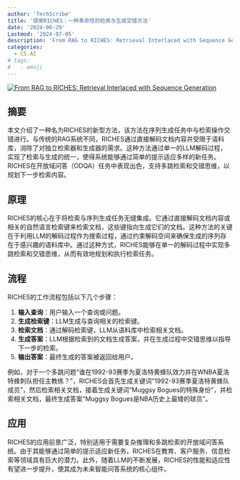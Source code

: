 ```yaml
---
author: 'TechScribe'
title: '探索RICHES：一种革命性的检索与生成交错方法'
date: '2024-06-29'
Lastmod: '2024-07-05'
description: 'From RAG to RICHES: Retrieval Interlaced with Sequence Generation'
categories:
  - CS.AI
# tags:
#   - emoji
---
```


[![From RAG to RICHES: Retrieval Interlaced with Sequence Generation](https://arxiv-research-1301205113.cos.ap-guangzhou.myqcloud.com/images/2407.00361v1.pdf_0.jpg)](https://arxiv.org/abs/2407.00361v1)

## 摘要

本文介绍了一种名为RICHES的新型方法，该方法在序列生成任务中与检索操作交错进行。与传统的RAG系统不同，RICHES通过直接解码文档内容并受限于语料库，消除了对独立检索器和生成器的需求。这种方法通过单一的LLM解码过程，实现了检索与生成的统一，使得系统能够通过简单的提示适应多样的新任务。RICHES在开放域问答（ODQA）任务中表现出色，支持多跳检索和交错思维，以规划下一步检索内容。<!--more-->

## 原理

RICHES的核心在于将检索与序列生成任务无缝集成。它通过直接解码文档内容或相关的自然语言检索键来检索文档，这些键指向生成它们的文档。这种方法的关键在于利用LLM的解码过程作为搜索过程，通过约束解码空间来确保生成的序列存在于感兴趣的语料库中。通过这种方式，RICHES能够在单一的解码过程中实现多跳检索和交错思维，从而有效地规划和执行检索任务。

## 流程

RICHES的工作流程包括以下几个步骤：
1. **输入查询**：用户输入一个查询或问题。
2. **生成检索键**：LLM生成与查询相关的检索键。
3. **检索文档**：通过解码检索键，LLM从语料库中检索相关文档。
4. **生成答案**：LLM根据检索到的文档生成答案，并在生成过程中交错思维以指导下一步的检索。
5. **输出答案**：最终生成的答案被返回给用户。

例如，对于一个多跳问题“谁在1992-93赛季为夏洛特黄蜂队效力并在WNBA夏洛特蜂刺队担任主教练？”，RICHES会首先生成关键词“1992-93赛季夏洛特黄蜂队成员”，然后检索相关文档，接着生成关键词“Muggsy Bogues的特殊身份”，并检索相关文档，最终生成答案“Muggsy Bogues是NBA历史上最矮的球员”。

## 应用

RICHES的应用前景广泛，特别适用于需要复杂推理和多跳检索的开放域问答系统。由于其能够通过简单的提示适应新任务，RICHES在教育、客户服务、信息检索等领域具有巨大的潜力。此外，随着LLM的不断发展，RICHES的性能和适应性有望进一步提升，使其成为未来智能问答系统的核心组件。